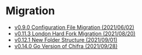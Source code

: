 # Migration

- [v0.9.0 Configuration File Migration (2021/06/02)](./README-v0.9.0.md)
- [v0.11.3 London Hard Fork Migration (2021/08/20)](./README-v0.11.3.md)
- [v0.12.1 New Folder Structure (2021/09/01)](./README-v0.12.1.md)
- [v0.14.0 Go Version of Chifra (2021/09/28)](./README-v0.14.0.md)
